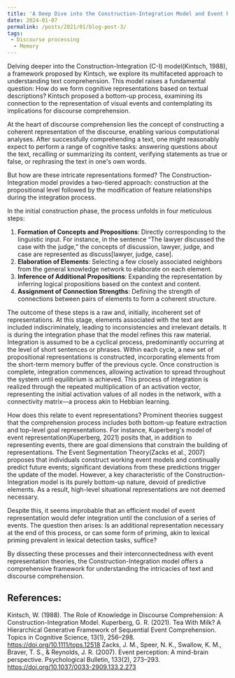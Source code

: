 ```yaml
---
title: 'A Deep Dive into the Construction-Integration Model and Event Representation Theories'
date: 2024-01-07
permalink: /posts/2021/01/blog-post-3/
tags:
 - Discourse processing
  - Memory
---
```




Delving deeper into the Construction-Integration (C-I) model(Kintsch, 1988), a framework proposed by Kintsch, we explore its multifaceted approach to understanding text comprehension. This model raises a fundamental question: How do we form cognitive representations based on textual descriptions? Kintsch proposed a bottom-up process, examining its connection to the representation of visual events and contemplating its implications for discourse comprehension.

At the heart of discourse comprehension lies the concept of constructing a coherent representation of the discourse, enabling various computational analyses. After successfully comprehending a text, one might reasonably expect to perform a range of cognitive tasks: answering questions about the text, recalling or summarizing its content, verifying statements as true or false, or rephrasing the text in one's own words. 

But how are these intricate representations formed? The Construction-Integration model provides a two-tiered approach: construction at the propositional level followed by the modification of feature relationships during the integration process. 

In the initial construction phase, the process unfolds in four meticulous steps:

1. **Formation of Concepts and Propositions**: Directly corresponding to the linguistic input. For instance, in the sentence “The lawyer discussed the case with the judge,” the concepts of discussion, lawyer, judge, and case are represented as discuss[lawyer, judge, case].
2. **Elaboration of Elements**: Selecting a few closely associated neighbors from the general knowledge network to elaborate on each element.
3. **Inference of Additional Propositions**: Expanding the representation by inferring logical propositions based on the context and content.
4. **Assignment of Connection Strengths**: Defining the strength of connections between pairs of elements to form a coherent structure.

The outcome of these steps is a raw and, initially, incoherent set of representations. At this stage, elements associated with the text are included indiscriminately, leading to inconsistencies and irrelevant details. It is during the integration phase that the model refines this raw material. Integration is assumed to be a cyclical process, predominantly occurring at the level of short sentences or phrases. Within each cycle, a new set of propositional representations is constructed, incorporating elements from the short-term memory buffer of the previous cycle. Once construction is complete, integration commences, allowing activation to spread throughout the system until equilibrium is achieved. This process of integration is realized through the repeated multiplication of an activation vector, representing the initial activation values of all nodes in the network, with a connectivity matrix—a process akin to Hebbian learning.

How does this relate to event representations? Prominent theories suggest that the comprehension process includes both bottom-up feature extraction and top-level goal representations. For instance, Kuperberg's model of event representation(Kuperberg, 2021) posits that, in addition to representing events, there are goal dimensions that constrain the building of representations. The Event Segmentation Theory(Zacks et al., 2007) proposes that individuals construct working event models and continually predict future events; significant deviations from these predictions trigger the update of the model. However, a key characteristic of the Construction-Integration model is its purely bottom-up nature, devoid of predictive elements. As a result, high-level situational representations are not deemed necessary.

Despite this, it seems improbable that an efficient model of event representation would defer integration until the conclusion of a series of events. The question then arises: Is an additional representation necessary at the end of this process, or can some form of priming, akin to lexical priming prevalent in lexical detection tasks, suffice?

By dissecting these processes and their interconnectedness with event representation theories, the Construction-Integration model offers a comprehensive framework for understanding the intricacies of text and discourse comprehension.

## References: 
Kintsch, W. (1988). The Role of Knowledge in Discourse Comprehension: A Construction-Integration Model.
Kuperberg, G. R. (2021). Tea With Milk? A Hierarchical Generative Framework of Sequential Event Comprehension. Topics in Cognitive Science, 13(1), 256–298. https://doi.org/10.1111/tops.12518
Zacks, J. M., Speer, N. K., Swallow, K. M., Braver, T. S., & Reynolds, J. R. (2007). Event perception: A mind-brain perspective. Psychological Bulletin, 133(2), 273–293. https://doi.org/10.1037/0033-2909.133.2.273




